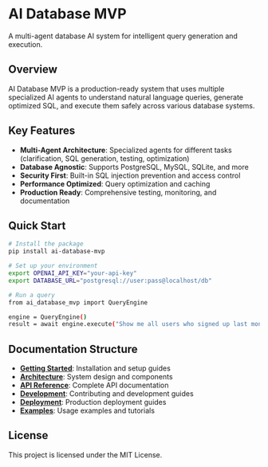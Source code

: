 # AI Database MVP

A multi-agent database AI system for intelligent query generation and execution.

## Overview

AI Database MVP is a production-ready system that uses multiple specialized AI agents to understand natural language queries, generate optimized SQL, and execute them safely across various database systems.

## Key Features

- **Multi-Agent Architecture**: Specialized agents for different tasks (clarification, SQL generation, testing, optimization)
- **Database Agnostic**: Supports PostgreSQL, MySQL, SQLite, and more
- **Security First**: Built-in SQL injection prevention and access control
- **Performance Optimized**: Query optimization and caching
- **Production Ready**: Comprehensive testing, monitoring, and documentation

## Quick Start

```bash
# Install the package
pip install ai-database-mvp

# Set up your environment
export OPENAI_API_KEY="your-api-key"
export DATABASE_URL="postgresql://user:pass@localhost/db"

# Run a query
from ai_database_mvp import QueryEngine

engine = QueryEngine()
result = await engine.execute("Show me all users who signed up last month")
```

## Documentation Structure

- **[Getting Started](getting-started/installation.md)**: Installation and setup guides
- **[Architecture](architecture/overview.md)**: System design and components
- **[API Reference](api/rest.md)**: Complete API documentation
- **[Development](CODING_STANDARDS.md)**: Contributing and development guides
- **[Deployment](deployment/docker.md)**: Production deployment guides
- **[Examples](examples/basic.md)**: Usage examples and tutorials

## License

This project is licensed under the MIT License. 